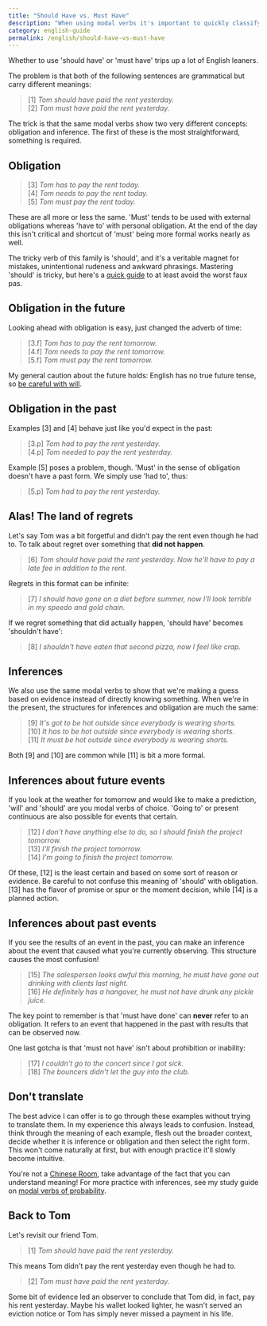 ```yaml
---
title: "Should Have vs. Must Have"
description: "When using modal verbs it's important to quickly classify whether you are describing an inference or obligation. They have the same form in the present but differ in the past and future."
category: english-guide
permalink: /english/should-have-vs-must-have
---
```


Whether to use 'should have' or 'must have' trips up a lot of English leaners.

The problem is that both of the following sentences are grammatical but carry different meanings: 

> [1] *Tom should have paid the rent yesterday.*<br>
> [2] *Tom must have paid the rent yesterday.*

The trick is that the same modal verbs show two very different concepts: obligation and inference. The first of these is the most straightforward, something is required.

## Obligation

> [3] *Tom has to pay the rent today.*<br>
> [4] *Tom needs to pay the rent today.*<br>
> [5] *Tom must pay the rent today.* 

These are all more or less the same. 'Must' tends to be used with external obligations whereas 'have to' with personal obligation. At the end of the day this isn't critical and shortcut of 'must' being more formal works nearly as well.

The tricky verb of this family is 'should', and it's a veritable magnet for mistakes, unintentional rudeness and awkward phrasings. Mastering 'should' is tricky, but here's a [quick guide][ysr] to at least avoid the worst faux pas.

## Obligation in the future

Looking ahead with obligation is easy, just changed the adverb of time:

> [3.f] *Tom has to pay the rent tomorrow.*<br>
> [4.f] *Tom needs to pay the rent tomorrow.*<br>
> [5.f] *Tom must pay the rent tomorrow.*

My general caution about the future holds: English has no true future tense, so [be careful with will][wil]. 

## Obligation in the past

Examples [3] and [4] behave just like you'd expect in the past:

> [3.p] *Tom had to pay the rent yesterday.*  
> [4.p] *Tom needed to pay the rent yesterday.*  

Example [5] poses a problem, though. 'Must' in the sense of obligation doesn't have a past form. We simply use 'had to', thus:

> [5.p] *Tom had to pay the rent yesterday.*

## Alas! The land of regrets

Let's say Tom was a bit forgetful and didn't pay the rent even though he had to. To talk about regret over something that **did not happen**.

> [6] *Tom should have paid the rent yesterday. Now he'll have to pay a late fee in addition to the rent.*

Regrets in this format can be infinite:

> [7] *I should have gone on a diet before summer, now I'll look terrible in my speedo and gold chain.*

If we regret something that did actually happen, 'should have' becomes 'shouldn't have':

> [8] *I shouldn't have eaten that second pizza, now I feel like crap.*

## Inferences

We also use the same modal verbs to show that we're making a guess based on evidence instead of directly knowing something. When we're in the present, the structures for inferences and obligation are much the same:

> [9] *It's got to be hot outside since everybody is wearing shorts.*  
> [10] *It has to be hot outside since everybody is wearing shorts.*  
> [11] *It must be hot outside since everybody is wearing shorts.*

Both [9] and [10] are common while [11] is bit a more formal.

## Inferences about future events

If you look at the weather for tomorrow and would like to make a prediction, 'will' and 'should' are you modal verbs of choice. 'Going to' or present continuous are also possible for events that certain.

> [12] *I don't have anything else to do, so I should finish the project tomorrow.*  
> [13] *I'll finish the project tomorrow.*  
> [14] *I'm going to finish the project tomorrow.*

Of these, [12] is the least certain and based on some sort of reason or evidence. Be careful to not confuse this meaning of 'should' with obligation. [13] has the flavor of promise or spur or the moment decision, while [14] is a planned action.

## Inferences about past events

If you see the results of an event in the past, you can make an inference about the event that caused what you're currently observing. This structure causes the most confusion!

> [15] *The salesperson looks awful this morning, he must have gone out drinking with clients last night.*  
> [16] *He definitely has a hangover, he must not have drunk any pickle juice.*

The key point to remember is that 'must have done' can **never** refer to an obligation. It refers to an event that happened in the past with results that can be observed now.

One last gotcha is that 'must not have' isn't about prohibition or inability:

> [17] *I couldn't go to the concert since I got sick.*  
> [18] *The bouncers didn't let the guy into the club.*

## Don't translate

The best advice I can offer is to go through these examples without trying to translate them. In my experience this always leads to confusion. Instead, think through the meaning of each example, flesh out the broader context, decide whether it is inference or obligation and then select the right form. This won't come naturally at first, but with enough practice it'll slowly become intuitive. 

You're not a [Chinese Room][wcr], take advantage of the fact that you can understand meaning! For more practice with inferences, see my study guide on [modal verbs of probability][mvp].

## Back to Tom

Let's revisit our friend Tom.

> [1] *Tom should have paid the rent yesterday.*  

This means Tom didn't pay the rent yesterday even though he had to.

> [2] *Tom must have paid the rent yesterday.*  

Some bit of evidence led an observer to conclude that Tom did, in fact, pay his rent yesterday. Maybe his wallet looked lighter, he wasn't served an eviction notice or Tom has simply never missed a payment in his life.

[ysr]: /english/you-should-read-this
[wil]: /english/Will-You-Stop-Using-Will
[wcr]: https://en.wikipedia.org/wiki/Chinese_room
[mvp]: /english/modal-verbs-probability-inference
